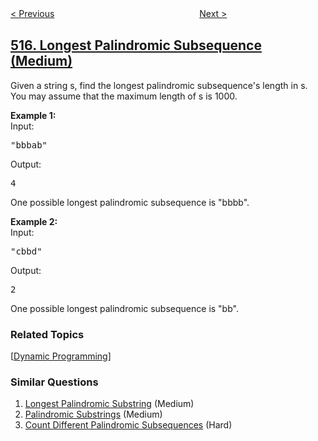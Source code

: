 <!--|This file generated by command(leetcode description); DO NOT EDIT.    |-->
<!--+----------------------------------------------------------------------+-->
<!--|@author    openset <openset.wang@gmail.com>                           |-->
<!--|@link      https://github.com/openset                                 |-->
<!--|@home      https://github.com/tonymontaro/leetcode-hints                        |-->
<!--+----------------------------------------------------------------------+-->

[< Previous](https://github.com/tonymontaro/leetcode-hints/tree/master/problems/find-largest-value-in-each-tree-row "Find Largest Value in Each Tree Row")
　　　　　　　　　　　　　　　　
[Next >](https://github.com/tonymontaro/leetcode-hints/tree/master/problems/super-washing-machines "Super Washing Machines")

## [516. Longest Palindromic Subsequence (Medium)](https://leetcode.com/problems/longest-palindromic-subsequence "最长回文子序列")

<p>
Given a string s, find the longest palindromic subsequence's length in s. You may assume that the maximum length of s is 1000.
</p>

<p><b>Example 1:</b><br>
Input: 
<pre>
"bbbab"
</pre>
Output: 
<pre>
4
</pre>
One possible longest palindromic subsequence is "bbbb".
</p>

<p><b>Example 2:</b><br>
Input:
<pre>
"cbbd"
</pre>
Output:
<pre>
2
</pre>
One possible longest palindromic subsequence is "bb".
</p>

### Related Topics
  [[Dynamic Programming](https://github.com/tonymontaro/leetcode-hints/tree/master/tag/dynamic-programming/README.md)]

### Similar Questions
  1. [Longest Palindromic Substring](https://github.com/tonymontaro/leetcode-hints/tree/master/problems/longest-palindromic-substring) (Medium)
  1. [Palindromic Substrings](https://github.com/tonymontaro/leetcode-hints/tree/master/problems/palindromic-substrings) (Medium)
  1. [Count Different Palindromic Subsequences](https://github.com/tonymontaro/leetcode-hints/tree/master/problems/count-different-palindromic-subsequences) (Hard)
